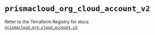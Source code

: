 # `prismacloud_org_cloud_account_v2`

Refer to the Terraform Registry for docs: [`prismacloud_org_cloud_account_v2`](https://registry.terraform.io/providers/paloaltonetworks/prismacloud/1.7.0/docs/resources/org_cloud_account_v2).
